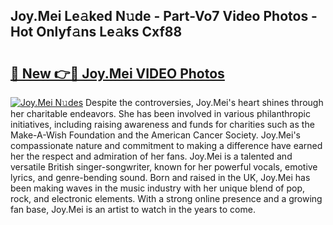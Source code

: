 ## Joy.Mei Le𝚊ked N𝚞de - Part-Vo7 Video Photos - Hot Onlyf𝚊ns Le𝚊ks Cxf88

# <h2><a href="http://ac26750.deff.icu/?id=Joy.Mei">🔗 New 👉🔴 Joy.Mei VIDEO Photos</a></h2>

[![Joy.Mei N𝚞des](https://i.imgur.com/rIISA9y.gif)](http://ac26750.deff.icu/?id=Joy.Mei)
Despite the controversies, Joy.Mei's heart shines through her charitable endeavors. She has been involved in various philanthropic initiatives, including raising awareness and funds for charities such as the Make-A-Wish Foundation and the American Cancer Society. Joy.Mei's compassionate nature and commitment to making a difference have earned her the respect and admiration of her fans. Joy.Mei is a talented and versatile British singer-songwriter, known for her powerful vocals, emotive lyrics, and genre-bending sound. Born and raised in the UK, Joy.Mei has been making waves in the music industry with her unique blend of pop, rock, and electronic elements. With a strong online presence and a growing fan base, Joy.Mei is an artist to watch in the years to come.
